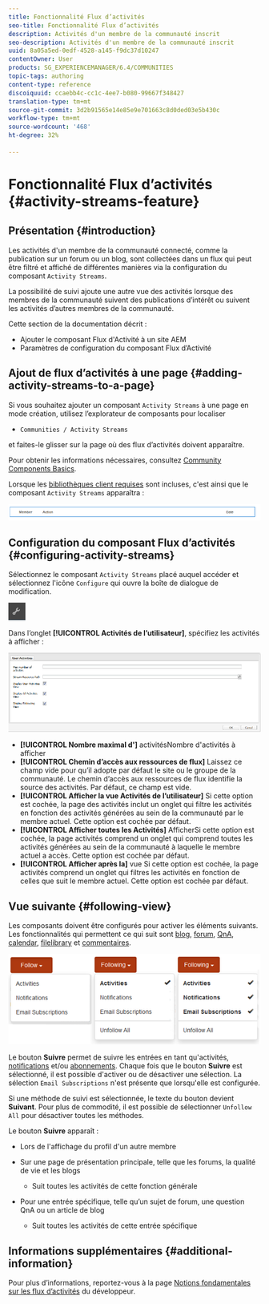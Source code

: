 ```yaml
---
title: Fonctionnalité Flux d’activités
seo-title: Fonctionnalité Flux d’activités
description: Activités d'un membre de la communauté inscrit
seo-description: Activités d'un membre de la communauté inscrit
uuid: 8a05a5ed-0edf-4528-a145-f9dc37d10247
contentOwner: User
products: SG_EXPERIENCEMANAGER/6.4/COMMUNITIES
topic-tags: authoring
content-type: reference
discoiquuid: ccaebb4c-cc1c-4ee7-b080-99667f348427
translation-type: tm+mt
source-git-commit: 3d2b91565e14e85e9e701663c8d0ded03e5b430c
workflow-type: tm+mt
source-wordcount: '468'
ht-degree: 32%

---
```



# Fonctionnalité Flux d’activités {#activity-streams-feature}

## Présentation {#introduction}

Les activités d&#39;un membre de la communauté connecté, comme la publication sur un forum ou un blog, sont collectées dans un flux qui peut être filtré et affiché de différentes manières via la configuration du composant `Activity Streams`.

La possibilité de suivi ajoute une autre vue des activités lorsque des membres de la communauté suivent des publications d’intérêt ou suivent les activités d’autres membres de la communauté.

Cette section de la documentation décrit :

* Ajouter le composant Flux d&#39;Activité à un site AEM
* Paramètres de configuration du composant Flux d’Activité

## Ajout de flux d’activités à une page {#adding-activity-streams-to-a-page}

Si vous souhaitez ajouter un composant `Activity Streams` à une page en mode création, utilisez l’explorateur de composants pour localiser

* `Communities / Activity Streams`

et faites-le glisser sur la page où des flux d’activités doivent apparaître.

Pour obtenir les informations nécessaires, consultez [Community Components Basics](basics.md).

Lorsque les [bibliothèques client requises](essentials-activities.md#essentials-for-client-side) sont incluses, c&#39;est ainsi que le composant `Activity Streams` apparaîtra :

![chlimage_1-195](assets/chlimage_1-195.png)

## Configuration du composant Flux d’activités {#configuring-activity-streams}

Sélectionnez le composant `Activity Streams` placé auquel accéder et sélectionnez l&#39;icône `Configure` qui ouvre la boîte de dialogue de modification.

![chlimage_1-196](assets/chlimage_1-196.png)

Dans l’onglet **[!UICONTROL Activités de l’utilisateur]**, spécifiez les activités à afficher :

![chlimage_1-197](assets/chlimage_1-197.png)

* **[!UICONTROL Nombre maximal d&#39;]**
activitésNombre d&#39;activités à afficher
* **[!UICONTROL Chemin d’accès aux ressources de flux]** Laissez ce champ vide pour qu’il adopte par défaut le site ou le groupe de la communauté. Le chemin d’accès aux ressources de flux identifie la source des activités. Par défaut, ce champ est vide.
* **[!UICONTROL Afficher la vue Activités de l’utilisateur]** Si cette option est cochée, la page des activités inclut un onglet qui filtre les activités en fonction des activités générées au sein de la communauté par le membre actuel. Cette option est cochée par défaut.
* **[!UICONTROL Afficher toutes les Activités]**
AfficherSi cette option est cochée, la page activités comprend un onglet qui comprend toutes les activités générées au sein de la communauté à laquelle le membre actuel a accès. Cette option est cochée par défaut.
* **[!UICONTROL Afficher après la]**
vue Si cette option est cochée, la page activités comprend un onglet qui filtres les activités en fonction de celles que suit le membre actuel. Cette option est cochée par défaut.

## Vue suivante {#following-view}

Les composants doivent être configurés pour activer les éléments suivants. Les fonctionnalités qui permettent ce qui suit sont [blog](blog-feature.md), [forum](forum.md), [QnA](working-with-qna.md), [calendar](calendar.md), [filelibrary](file-library.md) et [commentaires](comments.md).

![chlimage_1-198](assets/chlimage_1-198.png)

Le bouton **Suivre** permet de suivre les entrées en tant qu&#39;activités, [notifications](notifications.md) et/ou [abonnements](subscriptions.md). Chaque fois que le bouton **Suivre** est sélectionné, il est possible d&#39;activer ou de désactiver une sélection. La sélection `Email Subscriptions` n&#39;est présente que lorsqu&#39;elle est configurée.

Si une méthode de suivi est sélectionnée, le texte du bouton devient **Suivant**. Pour plus de commodité, il est possible de sélectionner `Unfollow All` pour désactiver toutes les méthodes.

Le bouton **Suivre** apparaît :

* Lors de l&#39;affichage du profil d&#39;un autre membre
* Sur une page de présentation principale, telle que les forums, la qualité de vie et les blogs
   * Suit toutes les activités de cette fonction générale

* Pour une entrée spécifique, telle qu’un sujet de forum, une question QnA ou un article de blog
   * Suit toutes les activités de cette entrée spécifique

## Informations supplémentaires {#additional-information}

Pour plus d’informations, reportez-vous à la page [Notions fondamentales sur les flux d’activités](essentials-activities.md) du développeur.
